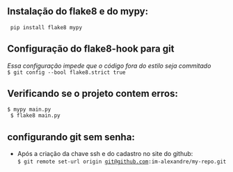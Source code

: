 ## Instalação do flake8 e do mypy:
<code> pip install flake8 mypy </code>


## Configuração do flake8-hook para git
*Essa configuração impede que o código fora do estilo seja commitado*  
<code>$ git config --bool flake8.strict true </code>

## Verificando se o projeto contem erros:
<code>$ mypy main.py<br>
$ flake8 main.py</code>

## configurando git sem senha:
- Após a criação da chave ssh e do cadastro no site do github:  
<code>$ git remote set-url origin git@github.com:im-alexandre/my-repo.git</code>